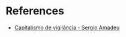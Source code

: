 # References

- [Capitalismo de vigilância - Sergio Amadeu](https://aterraeredonda.com.br/capitalismo-de-vigilancia/)
